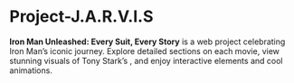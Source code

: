 # Project-J.A.R.V.I.S
**Iron Man Unleashed: Every Suit, Every Story** is a web project celebrating Iron Man’s iconic journey. Explore detailed sections on each movie, view stunning visuals of Tony Stark’s , and enjoy interactive elements and cool animations.
